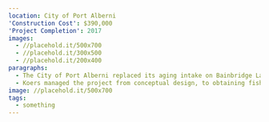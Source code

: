```yaml
---
location: City of Port Alberni
'Construction Cost': $390,000
'Project Completion': 2017
images:
  - //placehold.it/500x700
  - //placehold.it/300x500
  - //placehold.it/200x400
paragraphs:
  - The City of Port Alberni replaced its aging intake on Bainbridge Lake in response to elevated turbidity readings and an underwater inspection of the existing intake revealing areas of corrosion and holes in the pipe wall.  The project involved design and installation of 165 m of 500 mm diameter HDPE pipe terminating with a fish friendly intake screen submerged at a depth of approximately 11 m.  The design included a 75 mm diameter air supply line for in-place cleaning of the screen on the submerged intake.
  - Koers managed the project from conceptual design, to obtaining fisheries and environmental approvals, and overseeing construction and commissioning.
image: //placehold.it/500x700
tags:
  - something
---
```

